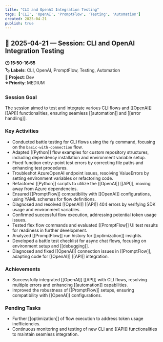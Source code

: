 ```yaml
---
title: "CLI and OpenAI Integration Testing"
tags: ['CLI', 'OpenAI', 'PromptFlow', 'Testing', 'Automation']
created: 2025-04-21
publish: true
---
```


## 📅 2025-04-21 — Session: CLI and OpenAI Integration Testing

**🕒 15:50–16:55**  
**🏷️ Labels**: CLI, OpenAI, PromptFlow, Testing, Automation  
**📂 Project**: Dev  
**⭐ Priority**: MEDIUM  


### Session Goal
The session aimed to test and integrate various CLI flows and [[OpenAI]] [[API]] functionalities, ensuring seamless [[automation]] and [[error handling]].

### Key Activities
- Conducted battle testing for CLI flows using the `fp` command, focusing on the `basic-with-connection` flow.
- Adapted [[Python]] flow examples for custom repository structures, including dependency installation and environment variable setup.
- Fixed function entry-point test errors by correcting file paths and enhancing test procedures.
- Troubleshot AzureOpenAI endpoint issues, resolving ValueErrors by setting environment variables or refactoring code.
- Refactored [[Python]] scripts to utilize the [[OpenAI]] [[API]], moving away from Azure dependencies.
- Ensured [[PromptFlow]] compatibility with [[OpenAI]] configurations, using YAML schemas for flow definitions.
- Diagnosed and resolved [[OpenAI]] [[API]] 404 errors by verifying SDK usage and environment variables.
- Confirmed successful flow execution, addressing potential token usage issues.
- Tested flex flow commands and evaluated [[PromptFlow]] UI test results for readiness in further development.
- Analyzed [[PromptFlow]] run history for [[optimization]] insights.
- Developed a battle test checklist for async chat flows, focusing on environment setup and [[debugging]].
- Diagnosed and fixed [[OpenAI]] connection issues in [[PromptFlow]], adapting code for [[OpenAI]] [[API]] integration.

### Achievements
- Successfully integrated [[OpenAI]] [[API]] with CLI flows, resolving multiple errors and enhancing [[automation]] capabilities.
- Improved the robustness of [[PromptFlow]] setups, ensuring compatibility with [[OpenAI]] configurations.

### Pending Tasks
- Further [[optimization]] of flow execution to address token usage inefficiencies.
- Continuous monitoring and testing of new CLI and [[API]] functionalities to maintain seamless integration.
